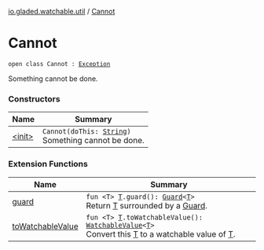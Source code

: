 [io.gladed.watchable.util](../index.md) / [Cannot](./index.md)

# Cannot

`open class Cannot : `[`Exception`](https://kotlinlang.org/api/latest/jvm/stdlib/kotlin/-exception/index.html)

Something cannot be done.

### Constructors

| Name | Summary |
|---|---|
| [&lt;init&gt;](-init-.md) | `Cannot(doThis: `[`String`](https://kotlinlang.org/api/latest/jvm/stdlib/kotlin/-string/index.html)`)`<br>Something cannot be done. |

### Extension Functions

| Name | Summary |
|---|---|
| [guard](../guard.md) | `fun <T> `[`T`](../guard.md#T)`.guard(): `[`Guard`](../-guard/index.md)`<`[`T`](../guard.md#T)`>`<br>Return [T](../guard.md#T) surrounded by a [Guard](../-guard/index.md). |
| [toWatchableValue](../../io.gladed.watchable/to-watchable-value.md) | `fun <T> `[`T`](../../io.gladed.watchable/to-watchable-value.md#T)`.toWatchableValue(): `[`WatchableValue`](../../io.gladed.watchable/-watchable-value/index.md)`<`[`T`](../../io.gladed.watchable/to-watchable-value.md#T)`>`<br>Convert this [T](../../io.gladed.watchable/to-watchable-value.md#T) to a watchable value of [T](../../io.gladed.watchable/to-watchable-value.md#T). |

